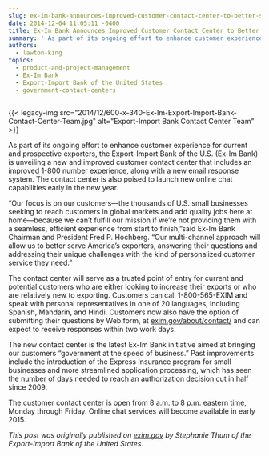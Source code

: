 ```yaml
---
slug: ex-im-bank-announces-improved-customer-contact-center-to-better-serve-u-s-exporters
date: 2014-12-04 11:05:11 -0400
title: Ex-Im Bank Announces Improved Customer Contact Center to Better Serve U.S. Exporters
summary: ' As part of its ongoing effort to enhance customer experience for current and prospective exporters, the Export-Import Bank of the U.S. (Ex-Im Bank) is unveiling a new and improved customer contact center that includes an improved 1-800 number experience, along with a new email response system.'
authors:
  - lawton-king
topics:
  - product-and-project-management
  - Ex-Im Bank
  - Export-Import Bank of the United States
  - government-contact-centers
---
```


{{< legacy-img src="2014/12/600-x-340-Ex-Im-Export-Import-Bank-Contact-Center-Team.jpg" alt="Export-Import Bank Contact Center Team" >}}

As part of its ongoing effort to enhance customer experience for current and prospective exporters, the Export-Import Bank of the U.S. (Ex-Im Bank) is unveiling a new and improved customer contact center that includes an improved 1-800 number experience, along with a new email response system. The contact center is also poised to launch new online chat capabilities early in the new year.

“Our focus is on our customers—the thousands of U.S. small businesses seeking to reach customers in global markets and add quality jobs here at home—because we can’t fulfill our mission if we’re not providing them with a seamless, efficient experience from start to finish,”said Ex-Im Bank Chairman and President Fred P. Hochberg. “Our multi-channel approach will allow us to better serve America’s exporters, answering their questions and addressing their unique challenges with the kind of personalized customer service they need.”

The contact center will serve as a trusted point of entry for current and potential customers who are either looking to increase their exports or who are relatively new to exporting. Customers can call 1-800-565-EXIM and speak with personal representatives in one of 20 languages, including Spanish, Mandarin, and Hindi. Customers now also have the option of submitting their questions by Web form, at [exim.gov/about/contact/](http://www.exim.gov/about/contact/) and can expect to receive responses within two work days.

The new contact center is the latest Ex-Im Bank initiative aimed at bringing our customers “government at the speed of business.” Past improvements include the introduction of the Express Insurance program for small businesses and more streamlined application processing, which has seen the number of days needed to reach an authorization decision cut in half since 2009.

The customer contact center is open from 8 a.m. to 8 p.m. eastern time, Monday through Friday. Online chat services will become available in early 2015.

_This post was originally published on [exim.gov](http://www.exim.gov/) by Stephanie Thum of the Export-Import Bank of the United States._